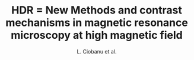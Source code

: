 ---
cat: ciel
subcat: neurophysics
bestof: false
author: L. Ciobanu et al.
title: HDR = New Methods and contrast mechanisms in magnetic resonance microscopy at high magnetic field
year: 2011
type: Habilitation à diriger des recherches
---
